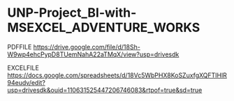 # UNP-Project_BI-with-MSEXCEL_ADVENTURE_WORKS

PDFFILE https://drive.google.com/file/d/18Sh-W9wp4ehcPypD8TUemNahA22aTMqX/view?usp=drivesdk 

EXCELFILE https://docs.google.com/spreadsheets/d/18Vc5WbPHX8KoSZuxfgXQFTIHlR94eudv/edit?usp=drivesdk&ouid=110631525447206746083&rtpof=true&sd=true
